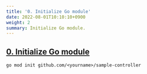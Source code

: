 ```yaml
---
title: '0. Initialize Go module'
date: 2022-08-01T10:10:10+0900
weight: 2
summary: Initialize Go module.
---
```


## [0. Initialize Go module](https://github.com/nakamasato/sample-controller/commit/963c98c781663feb952f0e6b29ba94c82f775c72)

```
go mod init github.com/<yourname>/sample-controller
```
